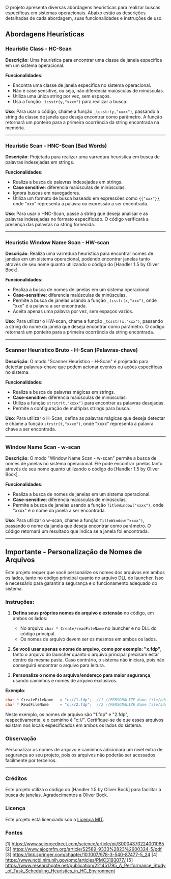 O projeto apresenta diversas abordagens heurísticas para realizar buscas específicas em sistemas operacionais. Abaixo estão as descrições detalhadas de cada abordagem, suas funcionalidades e instruções de uso.

## Abordagens Heurísticas

### Heuristic Class - HC-Scan

**Descrição**: Uma heurística para encontrar uma classe de janela específica em um sistema operacional.

**Funcionalidades**:
- Encontra uma classe de janela específica no sistema operacional.
- Não é case sensitive, ou seja, não diferencia maiúsculas de minúsculas.
- Utiliza uma única string por vez, sem espaços.
- Usa a função `_tcsstr(y,"xxxx")` para realizar a busca.

**Uso**: Para usar o código, chame a função `_tcsstr(y,"xxxx")`, passando a string da classe de janela que deseja encontrar como parâmetro. A função retornará um ponteiro para a primeira ocorrência da string encontrada na memória.

---

### Heuristic Scan - HNC-Scan (Bad Words)

**Descrição**: Projetada para realizar uma varredura heurística em busca de palavras indesejadas em strings.

**Funcionalidades**:
- Realiza a busca de palavras indesejadas em strings.
- **Case sensitive**: diferencia maiúsculas de minúsculas.
- Ignora buscas em navegadores.
- Utiliza um formato de busca baseado em expressões como `{{"xxx"}}`, onde "xxx" representa a palavra ou expressão a ser encontrada.

**Uso**: Para usar o HNC-Scan, passe a string que deseja analisar e as palavras indesejadas no formato especificado. O código verificará a presença das palavras na string fornecida.

---

### Heuristic Window Name Scan - HW-scan

**Descrição**: Realiza uma varredura heurística para encontrar nomes de janelas em um sistema operacional, podendo encontrar janelas tanto através de seu nome quanto utilizando o código do [Handler 1.5 by Oliver Bock].

**Funcionalidades**:
- Realiza a busca de nomes de janelas em um sistema operacional.
- **Case-sensitive**: diferencia maiúsculas de minúsculas.
- Permite a busca de janelas usando a função `_tcsstr(x,"xxx")`, onde "xxx" é a palavra a ser encontrada.
- Aceita apenas uma palavra por vez, sem espaços vazios.

**Uso**: Para utilizar o HW-scan, chame a função `_tcsstr(x,"xxx")`, passando a string do nome da janela que deseja encontrar como parâmetro. O código retornará um ponteiro para a primeira ocorrência da string encontrada.

---

### Scanner Heurístico Bruto - H-Scan (Palavras-chave)

**Descrição**: O modo "Scanner Heurístico - H-Scan" é projetado para detectar palavras-chave que podem acionar eventos ou ações específicas no sistema.

**Funcionalidades**:
- Realiza a busca de palavras mágicas em strings.
- **Case-sensitive**: diferencia maiúsculas de minúsculas.
- Utiliza a função `strstr(t,"xxxx")` para encontrar as palavras desejadas.
- Permite a configuração de múltiplas strings para busca.

**Uso**: Para utilizar o H-Scan, defina as palavras mágicas que deseja detectar e chame a função `strstr(t,"xxxx")`, onde "xxxx" representa a palavra chave a ser encontrada.

---

### Window Name Scan - w-scan

**Descrição**: O modo "Window Name Scan - w-scan" permite a busca de nomes de janelas no sistema operacional. Ele pode encontrar janelas tanto através de seu nome quanto utilizando o código do [Handler 1.5 by Oliver Bock].

**Funcionalidades**:
- Realiza a busca de nomes de janelas em um sistema operacional.
- **Case-sensitive**: diferencia maiúsculas de minúsculas.
- Permite a busca de janelas usando a função `TitleWindow("xxxx")`, onde "xxxx" é o nome da janela a ser encontrada.

**Uso**: Para utilizar o w-scan, chame a função `TitleWindow("xxxx")`, passando o nome da janela que deseja encontrar como parâmetro. O código retornará um resultado que indica se a janela foi encontrada.

---

## Importante - Personalização de Nomes de Arquivos

Este projeto requer que você personalize os nomes dos arquivos em ambos os lados, tanto no código principal quanto no arquivo DLL do launcher. Isso é necessário para garantir a segurança e o funcionamento adequado do sistema.

### Instruções:
1. **Defina seus próprios nomes de arquivo e extensão** no código, em ambos os lados:
   - No arquivo `char * Create/readFileName` no launcher e no DLL do código principal.
   - Os nomes de arquivo devem ser os mesmos em ambos os lados.

2. **Se você usar apenas o nome do arquivo, como por exemplo: "x.fdp"**, tanto o arquivo do launcher quanto o arquivo principal precisam estar dentro da mesma pasta. Caso contrário, o sistema não iniciará, pois não conseguirá encontrar o arquivo para leitura.

3. **Personalize o nome do arquivo/endereço para maior segurança**, usando caminhos e nomes de arquivo exclusivos.

**Exemplo**:
```c
char * CreateFileName   = "c://1.fdp";  //1 //PERSONALIZE Name file/address FOR MORE SECURITY
char * ReadFileName     = "c://2.fdp";  //2 //PERSONALIZE Name file/address FOR MORE SECURITY
```

Neste exemplo, os nomes de arquivo são "1.fdp" e "2.fdp", respectivamente, e o caminho é "c://". Certifique-se de que esses arquivos existam nos locais especificados em ambos os lados do sistema.

### Observação
Personalizar os nomes de arquivo e caminhos adicionará um nível extra de segurança ao seu projeto, pois os arquivos não poderão ser acessados facilmente por terceiros.

---

### Créditos
Este projeto utiliza o código do [Handler 1.5 by Oliver Bock] para facilitar a busca de janelas. Agradecimentos a Oliver Bock.

### Licença
Este projeto está licenciado sob a [Licença MIT](LICENSE).

### Fontes
[1] https://www.sciencedirect.com/science/article/pii/S0004370224001085
[2] https://www.ajogmfm.org/article/S2589-9333%2823%2900324-5/pdf
[3] https://link.springer.com/chapter/10.1007/978-3-540-87477-5_24
[4] https://www.ncbi.nlm.nih.gov/pmc/articles/PMC3193077/
[5] https://www.researchgate.net/publication/221451795_A_Performance_Study_of_Task_Scheduling_Heuristics_in_HC_Environment
